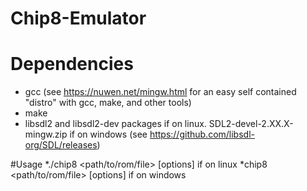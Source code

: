# Chip8-Emulator
# Dependencies
* gcc (see https://nuwen.net/mingw.html for an easy self contained "distro" with gcc, make, and other tools)<br>
* make<br>
* libsdl2 and libsdl2-dev packages if on linux. SDL2-devel-2.XX.X-mingw.zip if on windows (see https://github.com/libsdl-org/SDL/releases)<br>

#Usage
*./chip8 <path/to/rom/file> [options] if on linux
*chip8 <path/to/rom/file> [options] if on windows
